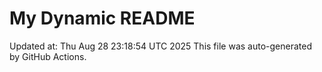 # My Dynamic README
Updated at: Thu Aug 28 23:18:54 UTC 2025
This file was auto-generated by GitHub Actions.
